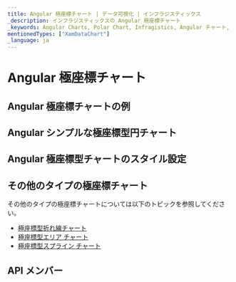 ```yaml
---
title: Angular 極座標チャート | データ可視化 | インフラジスティックス
_description: インフラジスティックスの Angular 極座標チャート
_keywords: Angular Charts, Polar Chart, Infragistics, Angular チャート, 極座標チャート, インフラジスティックス
mentionedTypes: ["XamDataChart"]
_language: ja
---
```


# Angular 極座標チャート

<!-- TODO add introduction to and purpose of using about using radial series in data-chart -->

## Angular 極座標チャートの例

<!-- TODO use this iframe which will point to a new sample:
<iframe src='{environment:dvDemosBaseUrl}/charts/data-chart-type-radial-series' width="100%" height="100%" seamless frameBorder="0" onload="onXPlatSampleIframeContentLoaded(this);" alt="Angular 極座標チャートの例"></iframe> -->

## Angular シンプルな極座標型円チャート

<!-- TODO copy and combine content (code snippets, description) from these topics:
    data-chart-type-polar-scatter-series.md
-->

## Angular 極座標型チャートのスタイル設定

<!-- polar-scatter-series with styling props set: brush, markerOutline, markerType -->

## その他のタイプの極座標チャート

その他のタイプの極座標チャートについては以下のトピックを参照してください。

-   [極座標型折れ線チャート](chart-types-line.md#angular-polar-line-chart)
-   [極座標型エリア チャート](chart-types-area.md#angular-polar-area-chart)
-   [極座標型スプライン チャート](chart-types-spline.md#angular-polar-spline-chart)

## API メンバー

<!-- TODO list API links used in this topic -->
